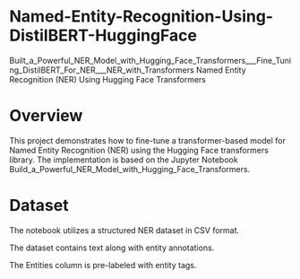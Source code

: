 # Named-Entity-Recognition-Using-DistilBERT-HuggingFace
Built_a_Powerful_NER_Model_with_Hugging_Face_Transformers___Fine_Tuning_DistilBERT_For_NER___NER_with_Transformers
Named Entity Recognition (NER) Using Hugging Face Transformers

# Overview

This project demonstrates how to fine-tune a transformer-based model for Named Entity Recognition (NER) using the Hugging Face transformers library. The implementation is based on the Jupyter Notebook Build_a_Powerful_NER_Model_with_Hugging_Face_Transformers.

# Dataset

The notebook utilizes a structured NER dataset in CSV format.

The dataset contains text along with entity annotations.

The Entities column is pre-labeled with entity tags.
